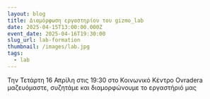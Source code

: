 ```yaml
---
layout: blog
title: Διαμόρφωση εργαστηρίου του gizmo_lab
date: 2025-04-15T13:00:00.000Z
event_date: 2025-04-16T19:30:00
slug_url: lab-formation
thumbnail: /images/lab.jpg
tags:
  - lab
---
```

Την Τετάρτη 16 Απρίλη στις 19:30 στο Κοινωνικό Κέντρο Ovradera μαζευόμαστε, συζητάμε και διαμορφώνουμε το εργαστήριό μας
